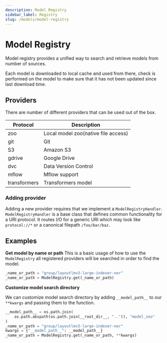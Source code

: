 ```yaml
---
description: Model Registry
sidebar_label: Registry
slug: /models/model-registry
---
```


# Model Registry
Model registry provides a unified way to search and retrieve models from number of sources.

Each model is downloaded to local cache and used from there, check is performed on the model to make sure that it has
not been updated since last download time.

## Providers
There are number of different providers that can be used out of the box.


| Protocol     | Description                         |
|--------------|-------------------------------------|
| zoo          | Local model zoo(native file access) |
| git          | Git                                 |
| S3           | Amazon S3                           |
| gdrive       | Google Drive                        |
| dvc          | Data Version Control                |
| mflow        | Mflow support                       |
| transformers | Transformers model                  |

### Adding provider 

Adding a new provider requires that we implement a `ModelRegistryHandler`.    
`ModelRegistryHandler` is a base class that defines common functionality for a URI protocol.
It routes I/O for a generic URI which may look like `protocol://*` or a canonical filepath `/foo/bar/baz.`


## Examples 

**Get model by name or path**
This is a basic usage of how to use the `ModelRegistry` all registered providers will be searched in order to find the
model.

```python
_name_or_path = "group/layoutlmv3-large-indexer-ner"
_name_or_path = ModelRegistry.get(_name_or_path)
```

**Customize model search directory**

We can customize model search directory by adding `__model_path__` to our `**kwargs` and passing them to the function.

```python
__model_path__ = os.path.join(
    os.path.abspath(os.path.join(__root_dir__, "..")), "model_zoo"
)
_name_or_path = "group/layoutlmv3-large-indexer-ner"
kwargs = {"__model_path__": __model_path__}
_name_or_path = ModelRegistry.get(_name_or_path, **kwargs)
```
